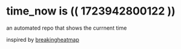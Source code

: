 # time_now is (( 1723942800122 ))

an automated repo that shows the currnent time

inspired by [breakingheatmap](https://github.com/breakingheatmap/breakingheatmap)